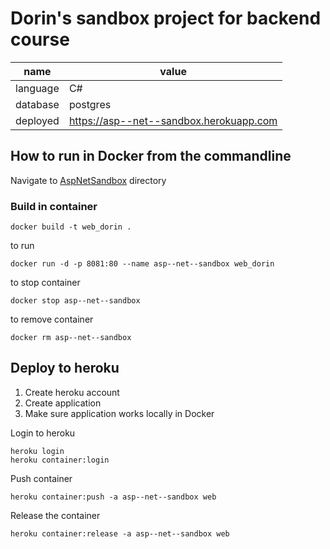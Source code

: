 ﻿# Dorin's sandbox project for backend course

name | value 
--- | ---
language | C#
database | postgres
deployed | https://asp--net--sandbox.herokuapp.com

## How to run in Docker from the commandline

Navigate to [AspNetSandbox](AspNetSandbox) directory

### Build in container
```
docker build -t web_dorin .
```

to run

```
docker run -d -p 8081:80 --name asp--net--sandbox web_dorin
```

to stop container
```
docker stop asp--net--sandbox
```

to remove container
```
docker rm asp--net--sandbox
```

## Deploy to heroku

1. Create heroku account
2. Create application
3. Make sure application works locally in Docker


Login to heroku
```
heroku login
heroku container:login
```

Push container
```
heroku container:push -a asp--net--sandbox web
```

Release the container
```
heroku container:release -a asp--net--sandbox web
```